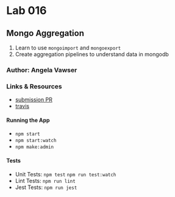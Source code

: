 # Lab 016

## Mongo Aggregation

1. Learn to use `mongoimport` and `mongoexport`
1. Create aggregation pipelines to understand data in mongodb

### Author: Angela Vawser

### Links & Resources
* [submission PR](https://github.com/angela-vawser-401/lab-016/pull/1)
* [travis](https://travis-ci.com/angela-vawser-401/lab-016)

#### Running the App
* `npm start`
* `npm start:watch`
* `npm make:admin`

#### Tests
* Unit Tests: `npm test` `npm run test:watch`
* Lint Tests: `npm run lint`
* Jest Tests: `npm run jest`